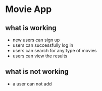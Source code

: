 # Movie App

## what is working

- new users can sign up
- users can successfully log in
- users can search for any type of movies
- users can view the results

## what is not working

- a user can not add 


